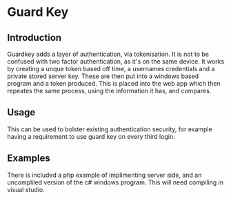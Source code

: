 # Guard Key

## Introduction
Guardkey adds a layer of authentication, via tokenisation. It is not to be confused with two factor authentication, as it's on the same device.
It works by creating a unque token based off time, a usernames credentials and a private stored server key. These are then put into a windows based 
program and a token produced. This is placed into the web app which then repeates the same process, using the information it has, and compares. 

## Usage
This can be used to bolster existing authentication security, for example having a requirement to use guard key on every third login.

## Examples
There is included a php example of implimenting server side, and an uncompliled version of the c# windows program. This will need compiling in visual studio. 
